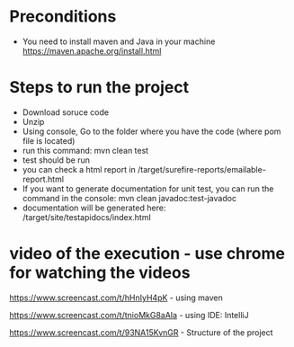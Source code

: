 # Preconditions
- You need to install maven and Java in your machine https://maven.apache.org/install.html

# Steps to run the project
- Download soruce code
- Unzip
- Using console, Go to the folder where you have the code (where pom file is located)
- run this command: mvn clean test
- test should be run
- you can check a html report in /target/surefire-reports/emailable-report.html
- If you want to generate documentation for unit test, you can run the command in the console: mvn clean javadoc:test-javadoc
- documentation will be generated here: /target/site/testapidocs/index.html

# video of the execution - use chrome for watching the videos

https://www.screencast.com/t/hHnIyH4pK - using maven

https://www.screencast.com/t/tnioMkG8aAIa - using IDE: IntelliJ

https://www.screencast.com/t/93NA15KvnGR - Structure of the project


